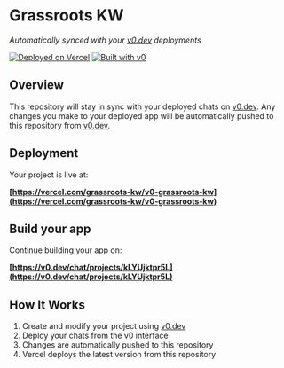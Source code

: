# Grassroots KW

*Automatically synced with your [v0.dev](https://v0.dev) deployments*

[![Deployed on Vercel](https://img.shields.io/badge/Deployed%20on-Vercel-black?style=for-the-badge&logo=vercel)](https://vercel.com/grassroots-kw/v0-grassroots-kw)
[![Built with v0](https://img.shields.io/badge/Built%20with-v0.dev-black?style=for-the-badge)](https://v0.dev/chat/projects/kLYUjktpr5L)

## Overview

This repository will stay in sync with your deployed chats on [v0.dev](https://v0.dev).
Any changes you make to your deployed app will be automatically pushed to this repository from [v0.dev](https://v0.dev).

## Deployment

Your project is live at:

**[https://vercel.com/grassroots-kw/v0-grassroots-kw](https://vercel.com/grassroots-kw/v0-grassroots-kw)**

## Build your app

Continue building your app on:

**[https://v0.dev/chat/projects/kLYUjktpr5L](https://v0.dev/chat/projects/kLYUjktpr5L)**

## How It Works

1. Create and modify your project using [v0.dev](https://v0.dev)
2. Deploy your chats from the v0 interface
3. Changes are automatically pushed to this repository
4. Vercel deploys the latest version from this repository